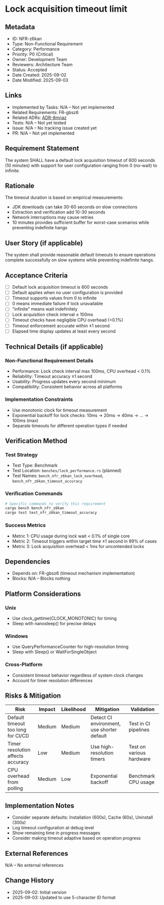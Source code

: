 # Lock acquisition timeout limit

## Metadata
- ID: NFR-z6kan
- Type: Non-Functional Requirement
- Category: Performance
- Priority: P0 (Critical)
- Owner: Development Team
- Reviewers: Architecture Team
- Status: Accepted
- Date Created: 2025-09-02
- Date Modified: 2025-09-03

## Links
- Implemented by Tasks: N/A – Not yet implemented
- Related Requirements: FR-gbsz6
- Related ADRs: [ADR-8mnaz](../adr/ADR-8mnaz-concurrent-process-locking-strategy.md)
- Tests: N/A – Not yet tested
- Issue: N/A – No tracking issue created yet
- PR: N/A – Not yet implemented

## Requirement Statement

The system SHALL have a default lock acquisition timeout of 600 seconds (10 minutes) with support for user configuration ranging from 0 (no-wait) to infinite.

## Rationale

The timeout duration is based on empirical measurements:
- JDK downloads can take 30-60 seconds on slow connections
- Extraction and verification add 10-30 seconds
- Network interruptions may cause retries
- 10 minutes provides sufficient buffer for worst-case scenarios while preventing indefinite hangs

## User Story (if applicable)

The system shall provide reasonable default timeouts to ensure operations complete successfully on slow systems while preventing indefinite hangs.

## Acceptance Criteria

- [ ] Default lock acquisition timeout is 600 seconds
- [ ] Default applies when no user configuration is provided
- [ ] Timeout supports values from 0 to infinite
- [ ] 0 means immediate failure if lock unavailable
- [ ] "infinite" means wait indefinitely
- [ ] Lock acquisition check interval ≤ 100ms
- [ ] Timeout checks have negligible CPU overhead (<0.1%)
- [ ] Timeout enforcement accurate within ±1 second
- [ ] Elapsed time display updates at least every second

## Technical Details (if applicable)

### Non-Functional Requirement Details
- Performance: Lock check interval max 100ms, CPU overhead < 0.1%
- Reliability: Timeout accuracy ±1 second
- Usability: Progress updates every second minimum
- Compatibility: Consistent behavior across all platforms

### Implementation Constraints
- Use monotonic clock for timeout measurement
- Exponential backoff for lock checks: 10ms → 20ms → 40ms → ... → 100ms (max)
- Separate timeouts for different operation types if needed

## Verification Method

### Test Strategy
- Test Type: Benchmark
- Test Location: `benches/lock_performance.rs` (planned)
- Test Names: `bench_nfr_z6kan_lock_overhead`, `bench_nfr_z6kan_timeout_accuracy`

### Verification Commands
```bash
# Specific commands to verify this requirement
cargo bench bench_nfr_z6kan
cargo test test_nfr_z6kan_timeout_accuracy
```

### Success Metrics
- Metric 1: CPU usage during lock wait < 0.1% of single core
- Metric 2: Timeout triggers within target time ±1 second in 99% of cases
- Metric 3: Lock acquisition overhead < 1ms for uncontended locks

## Dependencies

- Depends on: FR-gbsz6 (timeout mechanism implementation)
- Blocks: N/A – Blocks nothing

## Platform Considerations

### Unix
- Use clock_gettime(CLOCK_MONOTONIC) for timing
- Sleep with nanosleep() for precise delays

### Windows
- Use QueryPerformanceCounter for high-resolution timing
- Sleep with Sleep() or WaitForSingleObject

### Cross-Platform
- Consistent timeout behavior regardless of system clock changes
- Account for timer resolution differences

## Risks & Mitigation

| Risk | Impact | Likelihood | Mitigation | Validation |
|------|--------|------------|------------|------------|
| Default timeout too long for CI/CD | Medium | Medium | Detect CI environment, use shorter default | Test in CI pipelines |
| Timer resolution affects accuracy | Low | Medium | Use high-resolution timers | Test on various hardware |
| CPU overhead from polling | Medium | Low | Exponential backoff | Benchmark CPU usage |

## Implementation Notes

- Consider separate defaults: Installation (600s), Cache (60s), Uninstall (300s)
- Log timeout configuration at debug level
- Show remaining time in progress messages
- Consider making timeout adaptive based on operation progress

## External References
N/A – No external references

## Change History

- 2025-09-02: Initial version
- 2025-09-03: Updated to use 5-character ID format